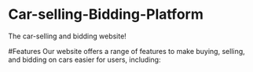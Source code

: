 # Car-selling-Bidding-Platform
The car-selling and bidding website!


#Features
Our website offers a range of features to make buying, selling, and bidding on cars easier for users, including:
